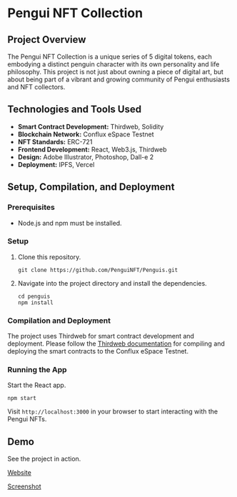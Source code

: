 # Pengui NFT Collection

## Project Overview
The Pengui NFT Collection is a unique series of 5 digital tokens, each embodying a distinct penguin character with its own personality and life philosophy. This project is not just about owning a piece of digital art, but about being part of a vibrant and growing community of Pengui enthusiasts and NFT collectors.

## Technologies and Tools Used
- **Smart Contract Development:** Thirdweb, Solidity
- **Blockchain Network:** Conflux eSpace Testnet
- **NFT Standards:** ERC-721
- **Frontend Development:** React, Web3.js, Thirdweb
- **Design:** Adobe Illustrator, Photoshop, Dall-e 2
- **Deployment:** IPFS, Vercel

## Setup, Compilation, and Deployment

### Prerequisites
- Node.js and npm must be installed. 

### Setup
1. Clone this repository.
    ```
    git clone https://github.com/PenguiNFT/Penguis.git
    ```
2. Navigate into the project directory and install the dependencies.
    ```
    cd penguis
    npm install
    ```

### Compilation and Deployment
The project uses Thirdweb for smart contract development and deployment. Please follow the [Thirdweb documentation](https://docs.thirdweb.com/getting-started/overview) for compiling and deploying the smart contracts to the Conflux eSpace Testnet.

### Running the App
Start the React app.
 ```
npm start
 ```

Visit `http://localhost:3000` in your browser to start interacting with the Pengui NFTs.

## Demo

See the project in action.

[Website](https://penguis.vercel.app/)

[Screenshot](img/image.png)
